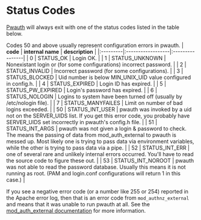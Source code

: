 # Status Codes #

[Pwauth](Introduction.md) will always exit with one of the status codes listed in the table below.

Codes 50 and above usually represent configuration errors in pwauth.
| **code** | **internal name** | **description** |
|:---------|:------------------|:----------------|
|  0  | STATUS\_OK | Login OK. |
|  1  | STATUS\_UNKNOWN | Nonexistant login or (for some configurations) incorrect password. |
|  2  | STATUS\_INVALID | Incorrect password (for some configurations).  |
|  3  | STATUS\_BLOCKED | Uid number is below MIN\_UNIX\_UID value configured in config.h. |
|  4  | STATUS\_EXPIRED | Login ID has expired. |
|  5  | STATUS\_PW\_EXPIRED | Login's password has expired. |
|  6  | STATUS\_NOLOGIN | Logins to system have been turned off (usually by /etc/nologin file). |
|  7  | STATUS\_MANYFAILES | Limit on number of bad logins exceeded. |
| 50  | STATUS\_INT\_USER | pwauth was invoked by a uid not on the SERVER\_UIDS list.  If you get this error code, you probably have SERVER\_UIDS set incorrectly in pwauth's config.h file. |
|  51 | STATUS\_INT\_ARGS | pwauth was not given a login & password to check.  The means the passing of data from mod\_auth\_external to pwauth is messed up.  Most likely one is trying to pass data via environment variables, while the other is trying to pass data via a pipe. |
|  52 | STATUS\_INT\_ERR | one of several rare and unlikely internal errors occurred.  You'll have to read the source code to figure these out. |
|  53 | STATUS\_INT\_NOROOT | pwauth was not able to read the password database.  Usually this means it is not running as root.  (PAM and login.conf configurations will return 1 in this case.) |

If you see a negative error code (or a number like 255 or 254) reported in the Apache error log, then that is an error code from `mod_authnz_external` and means that it was unable to run pwauth at all.  See the [mod\_auth\_external documentation](http://code.google.com/p/mod-auth-external/wiki/Configuration) for more information.
